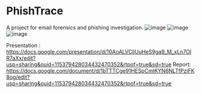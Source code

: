 # PhishTrace
A project for email forensics and phishing investigation.
![image](https://github.com/user-attachments/assets/3769b26a-7b1a-4950-aba1-28aa1c75f9ab)
![image](https://github.com/user-attachments/assets/61eafe84-76c8-4810-83c6-3b2f5debe467)
![image](https://github.com/user-attachments/assets/b8d1e26a-8cdd-4866-85b4-675682de3298)

Presentation : https://docs.google.com/presentation/d/10AoALVCljUuHeS9ga9_M_xLn7OIR7aXx/edit?usp=sharing&ouid=115379428034432470352&rtpof=true&sd=true
Report: https://docs.google.com/document/d/1bTTTCge91HESpCmIKYN6NLTfPziFK8og/edit?usp=sharing&ouid=115379428034432470352&rtpof=true&sd=true
